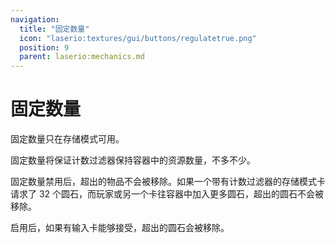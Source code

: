 ```yaml
---
navigation:
  title: "固定数量"
  icon: "laserio:textures/gui/buttons/regulatetrue.png"
  position: 9
  parent: laserio:mechanics.md
---
```


# 固定数量

固定数量只在存储模式可用。

固定数量将保证计数过滤器保持容器中的资源数量，不多不少。

固定数量禁用后，超出的物品不会被移除。如果一个带有计数过滤器的存储模式卡请求了 32 个圆石，而玩家或另一个卡往容器中加入更多圆石，超出的圆石不会被移除。

启用后，如果有输入卡能够接受，超出的圆石会被移除。

